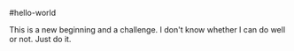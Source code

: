 #hello-world

This is a new beginning and a challenge.
I don't know whether I can do well or not. Just do it. 
